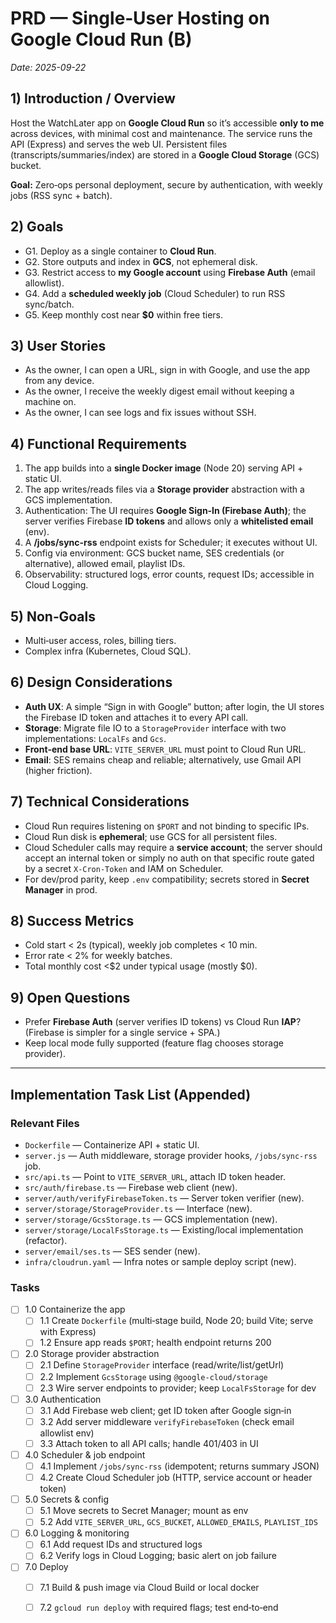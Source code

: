 # PRD — Single‑User Hosting on Google Cloud Run (B)
_Date: 2025-09-22_

## 1) Introduction / Overview
Host the WatchLater app on **Google Cloud Run** so it’s accessible **only to me** across devices, with minimal cost and maintenance. The service runs the API (Express) and serves the web UI. Persistent files (transcripts/summaries/index) are stored in a **Google Cloud Storage** (GCS) bucket.

**Goal:** Zero‑ops personal deployment, secure by authentication, with weekly jobs (RSS sync + batch).

## 2) Goals
- G1. Deploy as a single container to **Cloud Run**.
- G2. Store outputs and index in **GCS**, not ephemeral disk.
- G3. Restrict access to **my Google account** using **Firebase Auth** (email allowlist).
- G4. Add a **scheduled weekly job** (Cloud Scheduler) to run RSS sync/batch.
- G5. Keep monthly cost near **$0** within free tiers.

## 3) User Stories
- As the owner, I can open a URL, sign in with Google, and use the app from any device.
- As the owner, I receive the weekly digest email without keeping a machine on.
- As the owner, I can see logs and fix issues without SSH.

## 4) Functional Requirements
1. The app builds into a **single Docker image** (Node 20) serving API + static UI.
2. The app writes/reads files via a **Storage provider** abstraction with a GCS implementation.
3. Authentication: The UI requires **Google Sign‑In (Firebase Auth)**; the server verifies Firebase **ID tokens** and allows only a **whitelisted email** (env).
4. A **/jobs/sync-rss** endpoint exists for Scheduler; it executes without UI.
5. Config via environment: GCS bucket name, SES credentials (or alternative), allowed email, playlist IDs.
6. Observability: structured logs, error counts, request IDs; accessible in Cloud Logging.

## 5) Non‑Goals
- Multi‑user access, roles, billing tiers.
- Complex infra (Kubernetes, Cloud SQL).

## 6) Design Considerations
- **Auth UX**: A simple “Sign in with Google” button; after login, the UI stores the Firebase ID token and attaches it to every API call.
- **Storage**: Migrate file IO to a `StorageProvider` interface with two implementations: `LocalFs` and `Gcs`.
- **Front‑end base URL**: `VITE_SERVER_URL` must point to Cloud Run URL.
- **Email**: SES remains cheap and reliable; alternatively, use Gmail API (higher friction).

## 7) Technical Considerations
- Cloud Run requires listening on `$PORT` and not binding to specific IPs.
- Cloud Run disk is **ephemeral**; use GCS for all persistent files.
- Cloud Scheduler calls may require a **service account**; the server should accept an internal token or simply no auth on that specific route gated by a secret `X-Cron-Token` and IAM on Scheduler.
- For dev/prod parity, keep `.env` compatibility; secrets stored in **Secret Manager** in prod.

## 8) Success Metrics
- Cold start < 2s (typical), weekly job completes < 10 min.
- Error rate < 2% for weekly batches.
- Total monthly cost <$2 under typical usage (mostly $0).

## 9) Open Questions
- Prefer **Firebase Auth** (server verifies ID tokens) vs Cloud Run **IAP**? (Firebase is simpler for a single service + SPA.)
- Keep local mode fully supported (feature flag chooses storage provider).

---

## **Implementation Task List (Appended)**

### Relevant Files
- `Dockerfile` — Containerize API + static UI.
- `server.js` — Auth middleware, storage provider hooks, `/jobs/sync-rss` job.
- `src/api.ts` — Point to `VITE_SERVER_URL`, attach ID token header.
- `src/auth/firebase.ts` — Firebase web client (new).
- `server/auth/verifyFirebaseToken.ts` — Server token verifier (new).
- `server/storage/StorageProvider.ts` — Interface (new).
- `server/storage/GcsStorage.ts` — GCS implementation (new).
- `server/storage/LocalFsStorage.ts` — Existing/local implementation (refactor).
- `server/email/ses.ts` — SES sender (new).
- `infra/cloudrun.yaml` — Infra notes or sample deploy script (new).

### Tasks
- [ ] 1.0 Containerize the app
  - [ ] 1.1 Create `Dockerfile` (multi‑stage build, Node 20; build Vite; serve with Express)
  - [ ] 1.2 Ensure app reads `$PORT`; health endpoint returns 200
- [ ] 2.0 Storage provider abstraction
  - [ ] 2.1 Define `StorageProvider` interface (read/write/list/getUrl)
  - [ ] 2.2 Implement `GcsStorage` using `@google-cloud/storage`
  - [ ] 2.3 Wire server endpoints to provider; keep `LocalFsStorage` for dev
- [ ] 3.0 Authentication
  - [ ] 3.1 Add Firebase web client; get ID token after Google sign‑in
  - [ ] 3.2 Add server middleware `verifyFirebaseToken` (check email allowlist env)
  - [ ] 3.3 Attach token to all API calls; handle 401/403 in UI
- [ ] 4.0 Scheduler & job endpoint
  - [ ] 4.1 Implement `/jobs/sync-rss` (idempotent; returns summary JSON)
  - [ ] 4.2 Create Cloud Scheduler job (HTTP, service account or header token)
- [ ] 5.0 Secrets & config
  - [ ] 5.1 Move secrets to Secret Manager; mount as env
  - [ ] 5.2 Add `VITE_SERVER_URL`, `GCS_BUCKET`, `ALLOWED_EMAILS`, `PLAYLIST_IDS`
- [ ] 6.0 Logging & monitoring
  - [ ] 6.1 Add request IDs and structured logs
  - [ ] 6.2 Verify logs in Cloud Logging; basic alert on job failure
- [ ] 7.0 Deploy
  - [ ] 7.1 Build & push image via Cloud Build or local docker
  - [ ] 7.2 `gcloud run deploy` with required flags; test end‑to‑end

